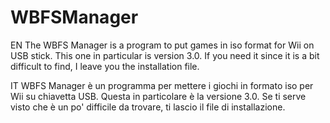 # WBFSManager
EN
The WBFS Manager is a program to put games in iso format for Wii on USB stick. This one in particular is version 3.0. If you need it since it is a bit difficult to find, I leave you the installation file.

IT
WBFS Manager è un programma per mettere i giochi in formato iso per Wii su chiavetta USB. Questa in particolare è la versione 3.0. Se ti serve visto che è un po' difficile da trovare, ti lascio il file di installazione.
